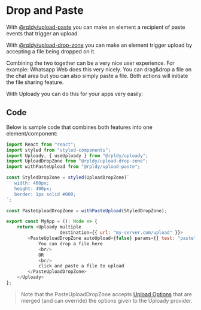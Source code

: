 # Drop and Paste

With [@rpldy/upload-paste](../packages/ui/upload-paste) you can make an element a 
recipient of paste events that trigger an upload.

With [@rpldy/upload-drop-zone](../packages/ui/upload-drop-zone) you can make an element trigger upload by 
accepting a file being dropped on it.

Combining the two together can be a very nice user experience. For example: Whatsapp Web does this very nicely.
You can drag&drop a file on the chat area but you can also simply paste a file. Both actions will initiate the file sharing feature.

With Uploady you can do this for your apps very easily:

## Code

Below is sample code that combines both features into one element/component:

```javascript
import React from "react";
import styled from "styled-components";
import Uploady, { useUploady } from "@rpldy/uploady";
import UploadDropZone from "@rpldy/upload-drop-zone";
import withPasteUpload from "@rpldy/upload-paste";

const StyledDropZone = styled(UploadDropZone)`
   width: 400px;
   height: 400px;
   border: 1px solid #000;
`;

const PasteUploadDropZone = withPasteUpload(StyledDropZone);

export const MyApp = (): Node => {
    return <Uploady multiple
                    destination={{ url: "my-server.com/upload" }}>
        <PasteUploadDropZone autoUpload={false} params={{ test: "paste" }}>
            You can drop a file here
            <br/>
            OR
            <br/>
            click and paste a file to upload
        </PasteUploadDropZone>
    </Uploady>
};
```

> Note that the PasteUploadDropZone accepts [Upload Options](../packages/ui/uploady#props) that are merged (and can override)
> the options given to the Uploady provider. 
